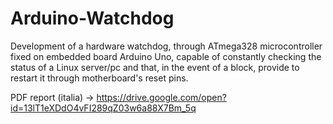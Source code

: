 # Arduino-Watchdog
Development of a hardware watchdog, through ATmega328 microcontroller fixed on embedded board Arduino Uno, capable of constantly checking the status of a Linux server/pc and that, in the event of a block, provide to restart it through motherboard's reset pins.

PDF report (italia) -> https://drive.google.com/open?id=13lT1eXDdO4vFI289qZ03w6a88X7Bm_5q
